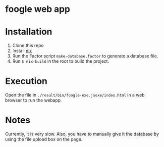 # foogle web app

# Installation
1. Clone this repo 
2. Install [nix](https://nixos.org/nix/)
3. Run the Factor script `make-database.factor` to generate a database file.
4. Run `$ nix-build` in the root to build the project.

# Execution
Open the file in `./result/bin/foogle-exe.jsexe/index.html` in a web browser 
to run the webapp.

# Notes
Currently, it is very slow. Also, you have to manually give it the database by 
using the file upload box on the page.
